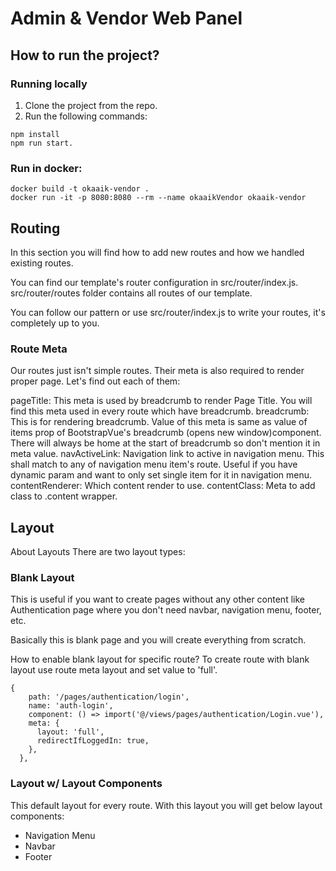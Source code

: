 # Admin & Vendor Web Panel

## How to run the project?

### Running locally
1. Clone the project from the repo.
2. Run the following commands:
```
npm install
npm run start.
```

### Run in docker:
```
docker build -t okaaik-vendor .
docker run -it -p 8080:8080 --rm --name okaaikVendor okaaik-vendor
```

## Routing

In this section you will find how to add new routes and how we handled existing routes.

You can find our template's router configuration in src/router/index.js. src/router/routes folder contains all routes of our template.

You can follow our pattern or use src/router/index.js to write your routes, it's completely up to you.

### Route Meta
Our routes just isn't simple routes. Their meta is also required to render proper page. Let's find out each of them:

pageTitle: This meta is used by breadcrumb to render Page Title. You will find this meta used in every route which have breadcrumb.
breadcrumb: This is for rendering breadcrumb. Value of this meta is same as value of items prop of BootstrapVue's breadcrumb (opens new window)component. There will always be home at the start of breadcrumb so don't mention it in meta value.
navActiveLink: Navigation link to active in navigation menu. This shall match to any of navigation menu item's route. Useful if you have dynamic param and want to only set single item for it in navigation menu.
contentRenderer: Which content render to use.
contentClass: Meta to add class to .content wrapper.

## Layout

About Layouts
There are two layout types:

### Blank Layout
This is useful if you want to create pages without any other content like Authentication page where you don't need navbar, navigation menu, footer, etc.

Basically this is blank page and you will create everything from scratch.

How to enable blank layout for specific route?
To create route with blank layout use route meta layout and set value to 'full'.

```
{
    path: '/pages/authentication/login',
    name: 'auth-login',
    component: () => import('@/views/pages/authentication/Login.vue'),
    meta: {
      layout: 'full',
      redirectIfLoggedIn: true,
    },
  },
```

### Layout w/ Layout Components
This default layout for every route. With this layout you will get below layout components:

* Navigation Menu
* Navbar
* Footer

